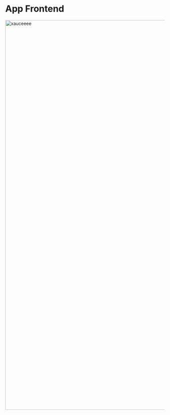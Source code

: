 # App Frontend

<img width="1232" alt="xauceeee" src="https://user-images.githubusercontent.com/28017034/102005158-9887db00-3ccb-11eb-98ea-7d534fc483be.png">
